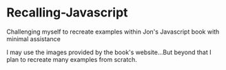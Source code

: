 # Recalling-Javascript

Challenging myself to recreate examples within Jon's Javascript book with minimal assistance

I may use the images provided by the book's website...But beyond that I plan to recreate many examples from scratch.
